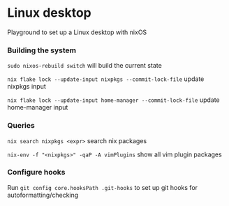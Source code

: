 # Linux desktop

Playground to set up a Linux desktop with nixOS

### Building the system
`sudo nixos-rebuild switch` will build the current state

`nix flake lock --update-input nixpkgs --commit-lock-file` update nixpkgs input

`nix flake lock --update-input home-manager --commit-lock-file` update home-manager input

### Queries
`nix search nixpkgs <expr>` search nix packages

`nix-env -f "<nixpkgs>" -qaP -A vimPlugins` show all vim plugin packages

### Configure hooks
Run `git config core.hooksPath .git-hooks` to set up git hooks for autoformatting/checking
